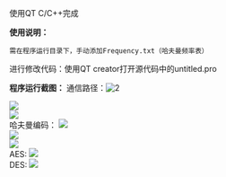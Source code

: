 使用QT C/C++完成

**使用说明：**

```
需在程序运行目录下，手动添加Frequency.txt（哈夫曼频率表）
```

进行修改代码：使用QT creator打开源代码中的untitled.pro

**程序运行截图：**
通信路径：![2](https://github.com/lightpig7/Algorithm_homework/assets/144079423/1599af64-7faf-4c5f-812e-894e35402da9)

![](http://www.lightpig.top/wp-content/uploads/2023/11/2.png)
<br>
![](http://www.lightpig.top/wp-content/uploads/2023/11/3.png)
<br>
哈夫曼编码：
![](http://www.lightpig.top/wp-content/uploads/2023/11/4.png)
<br>
![](http://www.lightpig.top/wp-content/uploads/2023/11/5.png)
<br>
![](http://www.lightpig.top/wp-content/uploads/2023/11/6-1.png)
<br>
AES:
![](http://www.lightpig.top/wp-content/uploads/2023/11/8.png)
<br>
DES:
![](http://www.lightpig.top/wp-content/uploads/2023/11/9.png)
